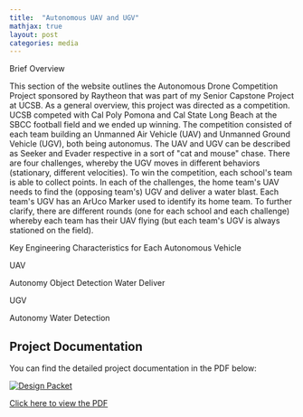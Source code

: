 ```yaml
---
title:  "Autonomous UAV and UGV"
mathjax: true
layout: post
categories: media
---
```



Brief Overview 

This section of the website outlines the Autonomous Drone Competition Project sponsored by Raytheon that was part of my Senior Capstone Project at UCSB. As a general overview, this project was directed
as a competition. UCSB competed with Cal Poly Pomona and Cal State Long Beach at the SBCC football field and we ended up winning. The competition consisted of each team building an Unmanned Air Vehicle (UAV)
and Unmanned Ground Vehicle (UGV), both being autonomus. The UAV and UGV can be described as Seeker and Evader respective in a sort of "cat and mouse" chase. There are four challenges, whereby the UGV moves in different 
behaviors (stationary, different velocities). To win the competition, each school's team is able to collect points. In each of the challenges, the home team's UAV needs to find the (opposing team's) UGV and deliver a water blast. Each 
team's UGV has an ArUco Marker used to identify its home team. To further clarify, there are different rounds (one for each school and each challenge) whereby each team has their UAV flying (but each team's UGV is always stationed on the field). 

Key Engineering Characteristics for Each Autonomous Vehicle 

UAV

Autonomy 
Object Detection
Water Deliver 


UGV

Autonomy 
Water Detection 


## Project Documentation 

You can find the detailed project documentation in the PDF below:

[![Design Packet](https://img.icons8.com/plasticine/2x/pdf.png)](https://github.com/pdoan190/pdoan190.github.io/_posts/Design_Packet.pdf)

[Click here to view the PDF](https://github.com/pdoan190/pdoan190.github.io/blob/_posts/Design_Packet.pdf)


